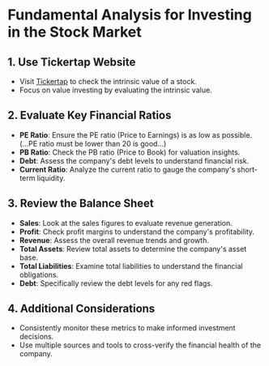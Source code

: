 # Fundamental Analysis for Investing in the Stock Market

## 1. Use Tickertap Website
- Visit [Tickertap](https://tickertap.com) to check the intrinsic value of a stock.
- Focus on value investing by evaluating the intrinsic value.

## 2. Evaluate Key Financial Ratios
- **PE Ratio**: Ensure the PE ratio (Price to Earnings) is as low as possible.(...PE ratio must be lower than 20 is good...)
- **PB Ratio**: Check the PB ratio (Price to Book) for valuation insights.
- **Debt**: Assess the company's debt levels to understand financial risk.
- **Current Ratio**: Analyze the current ratio to gauge the company's short-term liquidity.

## 3. Review the Balance Sheet
- **Sales**: Look at the sales figures to evaluate revenue generation.
- **Profit**: Check profit margins to understand the company's profitability.
- **Revenue**: Assess the overall revenue trends and growth.
- **Total Assets**: Review total assets to determine the company's asset base.
- **Total Liabilities**: Examine total liabilities to understand the financial obligations.
- **Debt**: Specifically review the debt levels for any red flags.

## 4. Additional Considerations
- Consistently monitor these metrics to make informed investment decisions.
- Use multiple sources and tools to cross-verify the financial health of the company.
